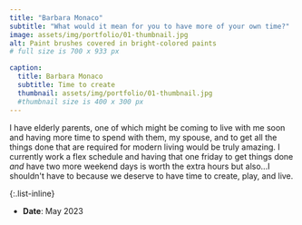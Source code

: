 ```yaml
---
title: "Barbara Monaco"
subtitle: "What would it mean for you to have more of your own time?"
image: assets/img/portfolio/01-thumbnail.jpg
alt: Paint brushes covered in bright-colored paints
# full size is 700 x 933 px

caption:
  title: Barbara Monaco
  subtitle: Time to create
  thumbnail: assets/img/portfolio/01-thumbnail.jpg
  #thumbnail size is 400 x 300 px
---
```

I have elderly parents, one of which might be coming to live with me soon and having more time to spend with them, my spouse, and to get all the things done that are required for modern living would be truly amazing. I currently work a flex schedule and having that one friday to get things done _and_ have two more weekend days is worth the extra hours but also...I shouldn't have to because we deserve to have time to create, play, and live.

{:.list-inline}
- __Date__: May 2023



